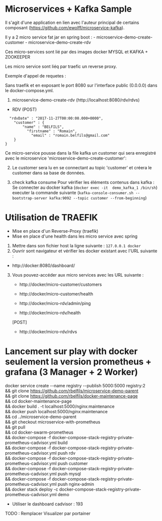 # Microservices + Kafka Sample

Il s'agit d'une application en lien avec l'auteur principal de certains composant (https://github.com/ewolff/microservice-kafka).

Il y a 2 micro service fat jar  en spring boot :
    - microservice-demo-create-customer
    - microservice-demo-create-rdv
    
Ces micro-services sont lié par des images docker MYSQL et KAFKA + ZOOKEEPER

Les micro service sont liéq par traefic un reverse proxy.


Exemple d'appel de requetes :

Sans traefik et en exposant le port 8080 sur l'interface public (0.0.0.0) dans le docker-compose.yml.
1) microservice-demo-create-rdv (http://localhost:8080/rdv/rdvs)

- RDV (POST)
```{
  "rdvDate" : "2017-11-27T00:00:00.000+0000",
    "customer" : {
        "name" : "BELFILS",
          "firstname" : "Romain",
            "email" : "romain.belfils@gmail.com"
    }
}
```

Ce micro-service pousse dans la file kafka un customer qui sera enregistré avec le microservice 'microservice-demo-create-customer':

2) Le customer sera lu en se connectant au topic 'customer' et créera le customer dans sa base de données. 

3) check kafka consume
Pour vérifier les éléments contenus dans kafka :<br/>
Se connecter au docker kafka (`docker exec -it  demo_kafka_1 /bin/sh`)
executer la commande suivante (`kafka-console-consumer.sh --bootstrap-server kafka:9092 --topic customer --from-beginning`)


# Utilisation de TRAEFIK

- Mise en place d'un Reverse-Proxy (traefik)
- Mise en place d'une health dans les micro service avec spring

1) Mettre dans son fichier host la ligne suivante : ```127.0.0.1 docker```
2) Ouvrir sont navigateur et vérifier les docker existant avec l'URL suivante : 
- http://docker:8080/dashboard/

3) Vous pouvez-accéder aux micro services avec les URL suivante :
    - http://docker/micro-customer/customers
    - http://docker/micro-customer/health
    
    - http://docker/micro-rdv/admin/ping
    - http://docker/micro-rdv/health
    
    [POST]
    - http://docker/micro-rdv/rdvs
 
# Lancement sur play with docker seulement la version prometheus + grafana (3 Manager + 2 Worker)

docker service create --name registry --publish 5000:5000 registry:2 \
&& git clone https://github.com/rbelfils/microservice-demo-parent \
&& git clone https://github.com/rbelfils/docker-maintenance-page \
&& cd docker-maintenance-page \
&& docker build . -t localhost:5000/nginx:maintenance \
&& docker push localhost:5000/nginx:maintenance \
&& cd ../microservice-demo-parent \
&& git checkout microservice-with-prometheus \
&& git pull \
&& cd docker-swarm-prometheus \
&& docker-compose -f docker-compose-stack-registry-private-prometheus-cadvisor.yml build \
&& docker-compose -f docker-compose-stack-registry-private-prometheus-cadvisor.yml push rdv \
&& docker-compose -f docker-compose-stack-registry-private-prometheus-cadvisor.yml push customer \
&& docker-compose -f docker-compose-stack-registry-private-prometheus-cadvisor.yml push mysql \
&& docker-compose -f docker-compose-stack-registry-private-prometheus-cadvisor.yml push nginx-admin \
&& docker stack deploy -c  docker-compose-stack-registry-private-prometheus-cadvisor.yml demo

- Utiliser le dashboard cadvisor : 193

TODO : Remplacer Visualizer par portainer
